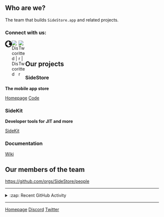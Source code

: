 <!-- 
Docs: How to use GitHub README and actions to auto-generate embedded content.
https://github.com/anuraghazra/github-readme-stats
https://www.youtube.com/watch?v=n6d4KHSKqGk
https://github.com/rahuldkjain/github-profile-readme-generator
 -->

## Who are we?

The team that builds `SideStore.app` and related projects.

### Connect with us:

<!--
[![Website](https://img.shields.io/website?label=sidestore.io&style=for-the-badge&url=https://sidestore.io)](https://sidestore.io)
[![Twitter Follow](https://img.shields.io/twitter/follow/sidestore_io?color=1DA1F2&logo=twitter&style=for-the-badge)](https://twitter.com/intent/follow?original_referer=https%3A%2F%2Fgithub.com%2Fsidestore&screen_name=sidestore)
[![GitHub Followers](https://img.shields.io/github/followers/sidestore?style=for-the-badge)]()
[![GitHub Sponsors](https://img.shields.io/github/sponsors/sidestore?style=for-the-badge
)]() 
-->

[<img align="left" alt="sidestore.io" width="22px" src="https://raw.githubusercontent.com/iconic/open-iconic/master/svg/globe.svg" />][website]
[<img align="left" alt="Discord | Discord" width="22px" src="https://cdn.jsdelivr.net/npm/simple-icons@v3/icons/discord.svg" />][discord]
[<img align="left" alt="Twitter | Twitter" width="22px" src="https://cdn.jsdelivr.net/npm/simple-icons@v3/icons/twitter.svg" />][twitter]

<br />
<br />

## Our projects

### SideStore

__The mobile app store__

[Homepage][website]
[Code][git.sidestore]

### SideKit

__Developer tools for JIT and more__

[SideKit][git.sidekit]

### Documentation

[Wiki][wiki]

## Our members of the team

https://github.com/orgs/SideStore/people

---

<details>
  <summary>:zap: Recent GitHub Activity</summary>

<!--START_SECTION:activity-->
1. 🎉 Merged PR [#22](https://github.com/SideStore/apple-private-apis/pull/22) in [SideStore/apple-private-apis](https://github.com/SideStore/apple-private-apis)
2. 💪 Opened PR [#22](https://github.com/SideStore/apple-private-apis/pull/22) in [SideStore/apple-private-apis](https://github.com/SideStore/apple-private-apis)
3. 🎉 Merged PR [#38](https://github.com/SideStore/SideStore-Docs/pull/38) in [SideStore/SideStore-Docs](https://github.com/SideStore/SideStore-Docs)
4. 💪 Opened PR [#38](https://github.com/SideStore/SideStore-Docs/pull/38) in [SideStore/SideStore-Docs](https://github.com/SideStore/SideStore-Docs)
5. 🗣 Commented on [#35](https://github.com/SideStore/SideStore-Docs/issues/35) in [SideStore/SideStore-Docs](https://github.com/SideStore/SideStore-Docs)
6. ❗️ Closed issue [#35](https://github.com/SideStore/SideStore-Docs/issues/35) in [SideStore/SideStore-Docs](https://github.com/SideStore/SideStore-Docs)
7. 🗣 Commented on [#35](https://github.com/SideStore/SideStore-Docs/issues/35) in [SideStore/SideStore-Docs](https://github.com/SideStore/SideStore-Docs)
8. 🎉 Merged PR [#33](https://github.com/SideStore/SideStore-Docs/pull/33) in [SideStore/SideStore-Docs](https://github.com/SideStore/SideStore-Docs)
9. 🎉 Merged PR [#37](https://github.com/SideStore/SideStore-Docs/pull/37) in [SideStore/SideStore-Docs](https://github.com/SideStore/SideStore-Docs)
10. 💪 Opened PR [#37](https://github.com/SideStore/SideStore-Docs/pull/37) in [SideStore/SideStore-Docs](https://github.com/SideStore/SideStore-Docs)
11. 🗣 Commented on [#33](https://github.com/SideStore/SideStore-Docs/issues/33) in [SideStore/SideStore-Docs](https://github.com/SideStore/SideStore-Docs)
12. 🗣 Commented on [#734](https://github.com/SideStore/SideStore/issues/734) in [SideStore/SideStore](https://github.com/SideStore/SideStore)
13. ❗️ Opened issue [#750](https://github.com/SideStore/SideStore/issues/750) in [SideStore/SideStore](https://github.com/SideStore/SideStore)
14. 🎉 Merged PR [#34](https://github.com/SideStore/SideStore-Docs/pull/34) in [SideStore/SideStore-Docs](https://github.com/SideStore/SideStore-Docs)
15. 🎉 Merged PR [#36](https://github.com/SideStore/SideStore-Docs/pull/36) in [SideStore/SideStore-Docs](https://github.com/SideStore/SideStore-Docs)
16. 🗣 Commented on [#749](https://github.com/SideStore/SideStore/issues/749) in [SideStore/SideStore](https://github.com/SideStore/SideStore)
17. ❗️ Closed issue [#749](https://github.com/SideStore/SideStore/issues/749) in [SideStore/SideStore](https://github.com/SideStore/SideStore)
18. ❗️ Opened issue [#749](https://github.com/SideStore/SideStore/issues/749) in [SideStore/SideStore](https://github.com/SideStore/SideStore)
19. 🗣 Commented on [#704](https://github.com/SideStore/SideStore/issues/704) in [SideStore/SideStore](https://github.com/SideStore/SideStore)
20. 🗣 Commented on [#734](https://github.com/SideStore/SideStore/issues/734) in [SideStore/SideStore](https://github.com/SideStore/SideStore)
<!--END_SECTION:activity-->

</details>

---

[Homepage][patreon] [Discord][discord] [Twitter][twitter]

<!--
- [Patreon][patreon]
- [OpenCollective][opencollective]
- [YouTube][youtube]
-->

[website]: https://sidestore.io
[wiki]: https://wiki.sidestore.io
[twitter]: https://twitter.com/sidestore_io
[discord]: https://discord.gg/sidestore-949183273383395328
[youtube]: https://youtube.com/TODO
[patreon]: https://www.patreon.com/SideStore
[opencollective]: https://opencollective.com/TODO
[git.sidestore]: https://github.com/SideStore/SideStore/
[git.sidekit]: https://github.com/SideStore/SideKit

